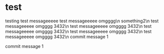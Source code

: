 # test
testing
test messageeeee
test messageeeee omgggg\n
something2\n
test messageeeee omgggg 3432\n
test messageeeee omgggg 3432\n
test messageeeee omgggg 3432\n
test messageeeee omgggg 3432\n
test messageeeee omgggg 3432\n
commit message 1

commit message 1

